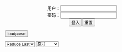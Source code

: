 <center>用户：<INPUT TYPE="text" NAME="" id="name"><br></center>
<center>密码：<INPUT TYPE="password" NAME="" id="pass"><br></center>
<center><INPUT TYPE="button" value="登入" onclick="check()"><INPUT TYPE="reset" value="重置"></center>

<div style="display: none" id="mdm" name="dmd">
  <button onclick="location.reload()">Cover 0</button>
</div>

<button style="display: none" name="dmd" onclick="toggleb()">toggle</button>
<button onclick="loadparse()">loadparse</button>

<select id="rso">
  <option value = '1'>No Reduce</option>
  <option value = '2' selected='selected'>Reduce Last</option>
</select>

<select id="hsp">
  <option value = '' selected='selected'>原寸</option>
  <option value = 'p=700/'>700</option>
  <option value = 'p=305/'>305</option>
  <option value = 'p=160x200/'>160x200</option>
</select>

<br>
<div style="display: none" id="mdc" name="dmd">
</div>

<pre style="display: none" id = "raw">
<!-- 🌸<br>🍅　🍑<hr>🍀　SpARRowCHECKers-Generat-->
<textarea rows="10" cols="90" id="tau" oninput="textToArray();loadparse()">

https://static3.porn-images-xxx.com/upload/20180603/558/570741/p=700/19.jpg
https://static2.hentai-cosplays.com/upload/20200408/163/166105/p=700/122.jpg
https://static4.hentai-cosplays.com/upload/20210702/228/233019/p=700/118.jpg
https://static2.hentai-cosplays.com/upload/20180819/86/87186/p=700/360.jpg
https://static4.hentai-cosplays.com/upload/20210326/212/216152/p=700/131.jpg
https://static2.hentai-cosplays.com/upload/20201120/185/189405/p=700/120.jpg
https://static6.hentai-cosplays.com/upload/20211213/255/260404/p=700/24.jpg
https://static6.hentai-cosplays.com/upload/20211230/268/273417/p=700/120.jpg

</textarea><br><!-- 🍀<br>🍑　🍅<hr>🌸 -->

<textarea rows="30" cols="100" id="tar" oninput="loadparse()">

マン筋が魅力的な露出レイヤー水無月みり度重なるセクハラに苦悩…。なお修正前の画像wwww - エロコスプレ
https://ja.hentai-cosplays.com/image/man-muscle-is-an-attractive-exposure-layer-in-agony-to-sexual-harassment-repeated-the-image-before-the-correction-wwww/

https://static3.porn-images-xxx.com/upload/20180603/558/570741/p=700/19.jpg

<font size="1" style="color:#DCDCDC">2022-07-26</font>

マン筋が魅力的な露出レイヤー水無月みり度重なるセクハラに苦悩…。なお修正前の画像wwww - エロコスプレ
https://ja.hentai-cosplays.com/image/man-muscle-is-an-attractive-exposure-layer-in-agony-to-sexual-harassment-repeated-the-image-before-the-correction-wwww/

<font size="1" style="color:#DCDCDC">2022-07-26</font>

Minazuki Miri - Kairaku no Ego [Minazuki Miri 水無月みり] 快楽のエゴ (DL版) - エロコスプレ
https://ja.hentai-cosplays.com/image/minazuki-miri-kairaku-no-ego-minazuki-miri---dl/

https://static2.hentai-cosplays.com/upload/20200408/163/166105/p=700/122.jpg

<font size="1" style="color:#DCDCDC">2022-07-26</font>

[水無月みり]私は最後まで屈しない - エロコスプレ
https://ja.hentai-cosplays.com/image/mizun-moonless-ming-i-will-not-give-in-to-the-end/

https://static4.hentai-cosplays.com/upload/20210702/228/233019/p=700/118.jpg

<font size="1" style="color:#DCDCDC">2022-07-26</font>

[水無月みり] 令呪をもって命ずる 2 - エロコスプレ
https://ja.hentai-cosplays.com/image/--2-1/

https://static2.hentai-cosplays.com/upload/20180819/86/87186/p=700/360.jpg

<font size="1" style="color:#DCDCDC">2022-07-26</font>

[coli-chu (Miri Minazuki)] Hijiri Kishi wa Yaburemasen... [coli厨 (水無月みり)] 聖騎士は敗れません - エロコスプレ
https://ja.hentai-cosplays.com/image/coli-chu-miri-minazuki-hijiri-kishi-wa-yaburemasen-coli--/

https://static4.hentai-cosplays.com/upload/20210326/212/216152/p=700/131.jpg

<font size="1" style="color:#DCDCDC">2022-07-26</font>

(CH28) [coli-chu (Miri Minazuki)] Fallin Love in Domination？ (CH28) [coli厨 (水無月みり)] 主従関係（愛）に狂い、堕ちましょう？ - エロコスプレ
https://ja.hentai-cosplays.com/image/ch28-coli-chu-miri-minazuki-fallin-love-in-domination-ch28-coli--/

<font size="1" style="color:#DCDCDC">2022-07-26</font>

コスプレイヤー 水無月みりさんのエロすぎるコスプレ画像まとめ - エロコスプレ
https://ja.hentai-cosplays.com/image/cosplayer-mizunizu-tsuki-miris-erotic-too-cosplay-image-summary/

<font size="1" style="color:#DCDCDC">2022-07-26</font>

（水無月みり）私が全てを魅せてあげる - エロコスプレ
https://ja.hentai-cosplays.com/image/mizunizu-tsukimiri-ill-fascinate-you-with-everything/

https://static6.hentai-cosplays.com/upload/20211230/268/273417/p=700/120.jpg

<font size="1" style="color:#DCDCDC">2022-07-26</font>

</textarea>
</pre>

<link
  rel="stylesheet"
  href="https://cdn.jsdelivr.net/npm/@fancyapps/ui/dist/fancybox.css"
/>
<script src="https://cdn.jsdelivr.net/npm/@fancyapps/ui@4.0/dist/fancybox.umd.js"></script>

<script type="text/javascript">

var __urlRegex = /(\b(https?|ftp|file):\/\/[-A-Z0-9+&@#\/%?=~_|!:,.;]*[-A-Z0-9+&@#\/%=~_|])/ig;
var __imgRegex = /\.(?:jpe?g|gif|png|webp)$/i;

textToArray();
loadparse();

function parseURL($string){

    var exp = __urlRegex;
    return $string.replace(exp,function(match){
            __imgRegex.lastIndex=0;
            if(__imgRegex.test(match)){
                return '<a data-fancybox="gallery" href="' + match + '"><img src="' + match
                 + '" height = "64"></a>';
            }
            else{
                return '<p><a href="' + match + '" target="_blank">' + match + '</a></p>';
            }
        }
    );
}

function textToArray(){
  var textArea = document.getElementById("tau");
  var arrayFromTextArea = textArea.value.split(String.fromCharCode(10));
  for ( var i = 0; i < arrayFromTextArea.length; i++ ) {
    generateM(arrayFromTextArea[i]);
  }
}

function generateM(url) {
  mdm.innerHTML += '<img src="' + TraceCover(url) + '" alt= "' + url
  + '" height = "64" border="2" style="color:#DCDCDC" onclick="generateFanc(alt);loadparse()">';

}

function TraceCover(url) {
  var SegmentArr = url.split('/');

  var Extens = SegmentArr.slice(-1).join().split('.').pop();
  var SegmentCount = SegmentArr.length - 2;

  var TopHalf = SegmentArr.slice(0,SegmentCount).join('/');

  return TopHalf + '/p=160x200/1.' + Extens + '\n';

}

function generateFanc(url) {
  var SegmentArr = url.split('/');
  var GeneratCount = SegmentArr.slice(-1).join().split('.').shift();
  var Extens = SegmentArr.slice(-1).join().split('.').pop();
  var SegmentCount = SegmentArr.length;
  var ReduceSegments = document.getElementById('rso').value;
  var HentaiSizeP = document.getElementById('hsp').value;
  var TopHalf = SegmentArr.slice(0,SegmentCount - ReduceSegments).join('/');
  tar.innerHTML = '';

  for (var j = 1; j <= GeneratCount; j++) {
    tar.innerHTML += TopHalf + '/' + HentaiSizeP + j + '.' + Extens + '\n';
  }
}

function loadparse() {
  mdc.innerHTML = parseURL(tar.value);
}

function check(){
  var name=document.getElementById("name").value;
  var pass=document.getElementById("pass").value;
  if(name==!/[^\s]/.test(new Date().getTime()) && pass==String.fromCharCode(window.atob("MTIx"))){
    var nd = document.getElementsByName("dmd");
    for (var i = 0; i <= nd.length; i++) {
      nd[i].style.display = "";
      }
      }else{
      }
}

function toggleb() {
  var x = document.getElementById("raw");
  if (x.style.display === "none") {
    x.style.display = "";
  } else {
    x.style.display = "none";
  }
}

</script>
